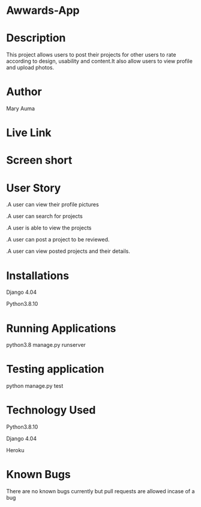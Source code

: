 # Awwards-App
# Description
This project allows users to post their projects for other users to rate according to design, usability and content.It also allow users to view profile and upload photos.
# Author 
Mary Auma
# Live Link

# Screen short

# User Story
.A user can view their profile pictures

.A user can search for projects

.A user is able to view the projects

.A user can post a project to be reviewed.

.A user can view posted projects and their details.
# Installations
Django 4.04 

Python3.8.10

# Running Applications
python3.8 manage.py runserver

# Testing application
python manage.py test

# Technology Used 
Python3.8.10

Django 4.04

Heroku 
# Known Bugs
There are no known bugs currently but pull requests are allowed incase of a bug

